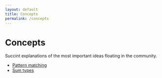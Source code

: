 ```yaml
---
layout: default
title: Concepts
permalink: /concepts
---
```


# Concepts

Succint explanations of the most important ideas floating in the community.

- [Pattern matching](concepts/pattern-matching)
- [Sum types](concepts/sum-types)
